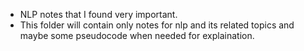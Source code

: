 - NLP notes that I found very important.
- This folder will contain only notes for nlp and its related topics and maybe some pseudocode when needed for explaination.
